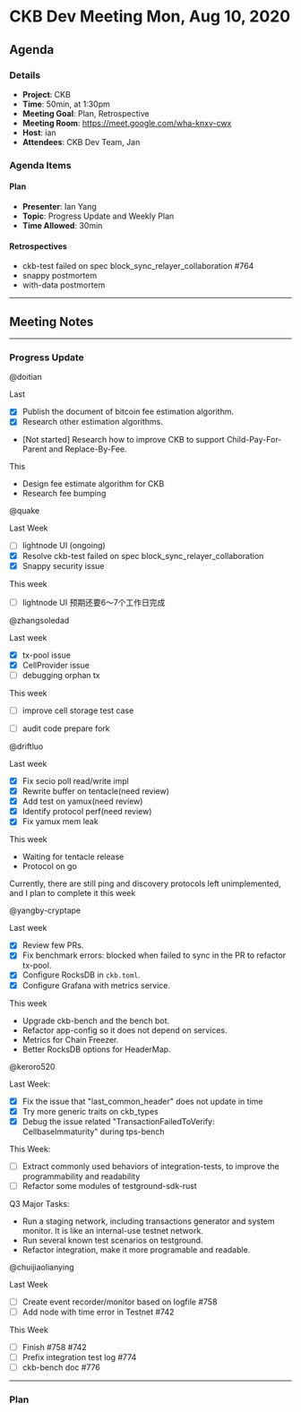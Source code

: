 # CKB Dev Meeting Mon, Aug 10, 2020

## Agenda

### Details

* **Project**: CKB
* **Time**: 50min, at 1:30pm
* **Meeting Goal**: Plan, Retrospective
* **Meeting Room**: https://meet.google.com/wha-knxv-cwx
* **Host**: ian
* **Attendees**: CKB Dev Team, Jan

### Agenda Items

#### Plan

* **Presenter**: Ian Yang
* **Topic**: Progress Update and Weekly Plan
* **Time Allowed**: 30min

#### Retrospectives

* ckb-test failed on spec block_sync_relayer_collaboration #764
* snappy postmortem
* with-data postmortem

---
## Meeting Notes

---
### Progress Update

@doitian

Last

* [x] Publish the document of bitcoin fee estimation algorithm.
* [x] Research other estimation algorithms.
* [Not started] Research how to improve CKB to support Child-Pay-For-Parent and Replace-By-Fee.

This

* Design fee estimate algorithm for CKB
* Research fee bumping


@quake

Last Week

- [ ] lightnode UI (ongoing)
- [x] Resolve ckb-test failed on spec block_sync_relayer_collaboration
- [x] Snappy security issue

This week
- [ ] lightnode UI 预期还要6～7个工作日完成

@zhangsoledad


Last week
* [x]  tx-pool issue
* [x]  CellProvider issue 
* [ ]  debugging orphan tx 

This week
* [ ] improve cell storage test case 
* [ ] audit code prepare fork


@driftluo

Last week
- [x] Fix secio poll read/write impl
- [x] Rewrite buffer on tentacle(need review)
- [x] Add test on yamux(need review)
- [x] Identify protocol perf(need review)
- [x] Fix yamux mem leak

This week
- Waiting for tentacle release
- Protocol on go

Currently, there are still ping and discovery protocols left unimplemented, and I plan to complete it this week

@yangby-cryptape

Last week
- [x] Review few PRs.
- [x] Fix benchmark errors: blocked when failed to sync in the PR to refactor tx-pool.
- [x] Configure RocksDB in `ckb.toml`.
- [x] Configure Grafana with metrics service.

This week
- Upgrade ckb-bench and the bench bot.
- Refactor app-config so it does not depend on services.
- Metrics for Chain Freezer.
- Better RocksDB options for HeaderMap.

@keroro520

Last Week:

  - [x] Fix the issue that "last_common_header" does not update in time
  - [x] Try more generic traits on ckb_types
  - [x] Debug the issue related "TransactionFailedToVerify: CellbaseImmaturity" during tps-bench

This Week:

  - [ ] Extract commonly used behaviors of integration-tests, to improve the programmability and readability
  - [ ] Refactor some modules of testground-sdk-rust

Q3 Major Tasks:

* Run a staging network, including transactions generator and system monitor. It is like an internal-use testnet network.
* Run several known test scenarios on testground.
* Refactor integration, make it more programable and readable.

@chuijiaolianying

Last Week

* [ ] Create event recorder/monitor based on logfile #758 
* [ ] Add node with time error in Testnet #742 

This Week

* [ ] Finish #758 #742 
* [ ] Prefix integration test log #774 
* [ ] ckb-bench doc #776 

---
### Plan
